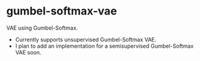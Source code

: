# gumbel-softmax-vae
VAE using Gumbel-Softmax. 

- Currently supports unsupervised Gumbel-Softmax VAE. 
- I plan to add an implementation for a semisupervised Gumbel-Softmax VAE soon. 
